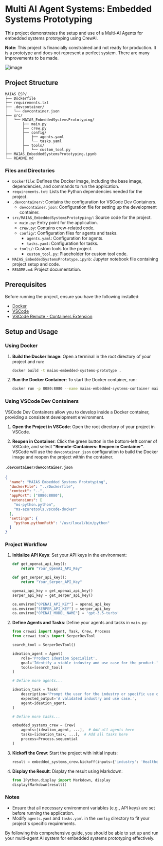 # Multi AI Agent Systems: Embedded Systems Prototyping

This project demonstrates the setup and use of a Multi-AI Agents for embedded systems prototyping using CrewAI.

**Note:** This project is financially constrained and not ready for production. It is a prototype and does not represent a perfect system. There are many improvements to be made.

![image](https://github.com/Mattjesc/MAIAS_ESP/assets/147006999/55e215cf-f03b-4882-a45e-4159ddf37e4b)


## Project Structure

```
MAIAS_ESP/
├── Dockerfile
├── requirements.txt
├── .devcontainer/
│   └── devcontainer.json
├── src/
│   └── MAIAS_EmbeddedSystemsPrototyping/
│       ├── main.py
│       ├── crew.py
│       ├── config/
│       │   ├── agents.yaml
│       │   └── tasks.yaml
│       ├── tools/
│       │   └── custom_tool.py
├── MAIAS_EmbeddedSystemsPrototyping.ipynb
└── README.md
```

### Files and Directories

- `Dockerfile`: Defines the Docker image, including the base image, dependencies, and commands to run the application.
- `requirements.txt`: Lists the Python dependencies needed for the project.
- `.devcontainer/`: Contains the configuration for VSCode Dev Containers.
  - `devcontainer.json`: Configuration file for setting up the development container.
- `src/MAIAS_EmbeddedSystemsPrototyping/`: Source code for the project.
  - `main.py`: Entry point for the application.
  - `crew.py`: Contains crew-related code.
  - `config/`: Configuration files for agents and tasks.
    - `agents.yaml`: Configuration for agents.
    - `tasks.yaml`: Configuration for tasks.
  - `tools/`: Custom tools for the project.
    - `custom_tool.py`: Placeholder for custom tool code.
- `MAIAS_EmbeddedSystemsPrototype.ipynb`: Jupyter notebook file containing project setup and code.
- `README.md`: Project documentation.

## Prerequisites

Before running the project, ensure you have the following installed:

- [Docker](https://www.docker.com/products/docker-desktop)
- [VSCode](https://code.visualstudio.com/)
- [VSCode Remote - Containers Extension](https://marketplace.visualstudio.com/items?itemName=ms-vscode-remote.remote-containers)

## Setup and Usage

### Using Docker

1. **Build the Docker Image**:
   Open a terminal in the root directory of your project and run:
   ```sh
   docker build -t maias-embedded-systems-prototype .
   ```

2. **Run the Docker Container**:
   To start the Docker container, run:
   ```sh
   docker run -p 8080:8080 --name maias-embedded-systems-container maias-embedded-systems-prototype
   ```

### Using VSCode Dev Containers

VSCode Dev Containers allow you to develop inside a Docker container, providing a consistent development environment.

1. **Open the Project in VSCode**:
   Open the root directory of your project in VSCode.

2. **Reopen in Container**:
   Click the green button in the bottom-left corner of VSCode, and select **"Remote-Containers: Reopen in Container"**. VSCode will use the `devcontainer.json` configuration to build the Docker image and reopen the project within the container.

#### `.devcontainer/devcontainer.json`

```json
{
  "name": "MAIAS Embedded Systems Prototyping",
  "dockerFile": "../Dockerfile",
  "context": "..",
  "appPort": ["8080:8080"],
  "extensions": [
    "ms-python.python",
    "ms-azuretools.vscode-docker"
  ],
  "settings": {
    "python.pythonPath": "/usr/local/bin/python"
  }
}
```

### Project Workflow

1. **Initialize API Keys**:
   Set your API keys in the environment:
   ```python
   def get_openai_api_key():
       return "Your_OpenAI_API_Key"

   def get_serper_api_key():
       return "Your_Serper_API_Key"

   openai_api_key = get_openai_api_key()
   serper_api_key = get_serper_api_key()

   os.environ["OPENAI_API_KEY"] = openai_api_key
   os.environ["SERPER_API_KEY"] = serper_api_key
   os.environ["OPENAI_MODEL_NAME"] = 'gpt-3.5-turbo'
   ```

2. **Define Agents and Tasks**:
   Define your agents and tasks in `main.py`:
   ```python
   from crewai import Agent, Task, Crew, Process
   from crewai_tools import SerperDevTool

   search_tool = SerperDevTool()

   ideation_agent = Agent(
       role='Product Ideation Specialist',
       goal='Identify a viable industry and use case for the product.',
       tools=[search_tool]
   )

   # Define more agents...

   ideation_task = Task(
       description="Prompt the user for the industry or specific use case.",
       expected_output='A validated industry and use case.',
       agent=ideation_agent,
   )

   # Define more tasks...

   embedded_systems_crew = Crew(
       agents=[ideation_agent, ...],  # Add all agents here
       tasks=[ideation_task, ...],  # Add all tasks here
       process=Process.sequential
   )
   ```

3. **Kickoff the Crew**:
   Start the project with initial inputs:
   ```python
   result = embedded_systems_crew.kickoff(inputs={'industry': 'Healthcare', 'use_case': 'Remote Patient Monitoring'})
   ```

4. **Display the Result**:
   Display the result using Markdown:
   ```python
   from IPython.display import Markdown, display
   display(Markdown(result))
   ```

### Notes

- Ensure that all necessary environment variables (e.g., API keys) are set before running the application.
- Modify `agents.yaml` and `tasks.yaml` in the `config` directory to fit your project's specific requirements.

By following this comprehensive guide, you should be able to set up and run your multi-agent AI system for embedded systems prototyping effectively.
